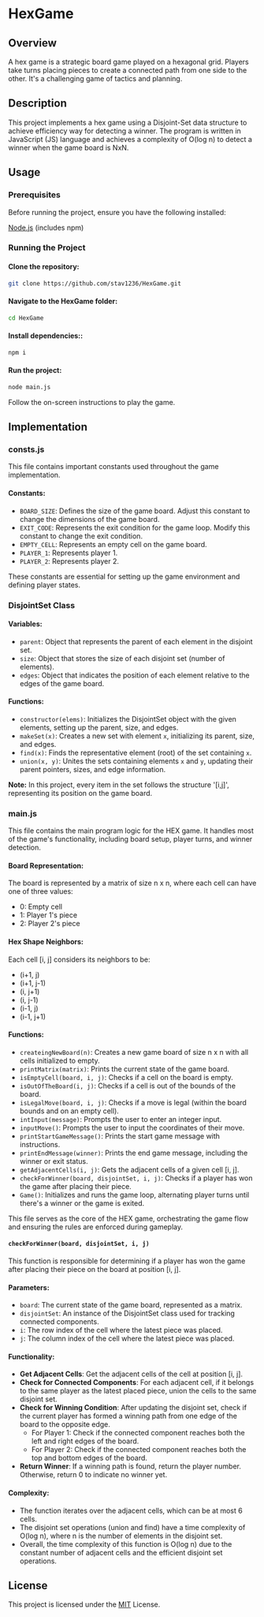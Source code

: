 # HexGame

## Overview

A hex game is a strategic board game played on a hexagonal grid. Players take turns placing pieces to create a connected path from one side to the other. It's a challenging game of tactics and planning.

## Description

This project implements a hex game using a Disjoint-Set data structure to achieve efficiency way for detecting a winner. The program is written in JavaScript (JS) language and achieves a complexity of O(log n) to detect a winner when the game board is NxN.

## Usage

### Prerequisites

Before running the project, ensure you have the following installed:

[Node.js](https://nodejs.org/) (includes npm)

### Running the Project

#### Clone the repository:

```bash
git clone https://github.com/stav1236/HexGame.git
```

#### Navigate to the HexGame folder:

```bash
cd HexGame
```

#### Install dependencies::

```bash
npm i
```

#### Run the project:

```bash
node main.js
```

Follow the on-screen instructions to play the game.

## Implementation

### consts.js

This file contains important constants used throughout the game implementation.

#### Constants:

- `BOARD_SIZE`: Defines the size of the game board. Adjust this constant to change the dimensions of the game board.
- `EXIT_CODE`: Represents the exit condition for the game loop. Modify this constant to change the exit condition.
- `EMPTY_CELL`: Represents an empty cell on the game board.
- `PLAYER_1`: Represents player 1.
- `PLAYER_2`: Represents player 2.

These constants are essential for setting up the game environment and defining player states.

### DisjointSet Class

#### Variables:

- `parent`: Object that represents the parent of each element in the disjoint set.
- `size`: Object that stores the size of each disjoint set (number of elements).
- `edges`: Object that indicates the position of each element relative to the edges of the game board.

#### Functions:

- `constructor(elems)`: Initializes the DisjointSet object with the given elements, setting up the parent, size, and edges.
- `makeSet(x)`: Creates a new set with element `x`, initializing its parent, size, and edges.
- `find(x)`: Finds the representative element (root) of the set containing `x`.
- `union(x, y)`: Unites the sets containing elements `x` and `y`, updating their parent pointers, sizes, and edge information.

**Note:** In this project, every item in the set follows the structure '[i,j]', representing its position on the game board.

### main.js

This file contains the main program logic for the HEX game. It handles most of the game's functionality, including board setup, player turns, and winner detection.

#### Board Representation:

The board is represented by a matrix of size n x n, where each cell can have one of three values:

- 0: Empty cell
- 1: Player 1's piece
- 2: Player 2's piece

#### Hex Shape Neighbors:

Each cell [i, j] considers its neighbors to be:

- (i+1, j)
- (i+1, j-1)
- (i, j+1)
- (i, j-1)
- (i-1, j)
- (i-1, j+1)

#### Functions:

- `createingNewBoard(n)`: Creates a new game board of size n x n with all cells initialized to empty.
- `printMatrix(matrix)`: Prints the current state of the game board.
- `isEmptyCell(board, i, j)`: Checks if a cell on the board is empty.
- `isOutOfTheBoard(i, j)`: Checks if a cell is out of the bounds of the board.
- `isLegalMove(board, i, j)`: Checks if a move is legal (within the board bounds and on an empty cell).
- `intInput(message)`: Prompts the user to enter an integer input.
- `inputMove()`: Prompts the user to input the coordinates of their move.
- `printStartGameMessage()`: Prints the start game message with instructions.
- `printEndMessage(winner)`: Prints the end game message, including the winner or exit status.
- `getAdjacentCells(i, j)`: Gets the adjacent cells of a given cell [i, j].
- `checkForWinner(board, disjointSet, i, j)`: Checks if a player has won the game after placing their piece.
- `Game()`: Initializes and runs the game loop, alternating player turns until there's a winner or the game is exited.

This file serves as the core of the HEX game, orchestrating the game flow and ensuring the rules are enforced during gameplay.

#### `checkForWinner(board, disjointSet, i, j)`

This function is responsible for determining if a player has won the game after placing their piece on the board at position [i, j].

#### Parameters:

- `board`: The current state of the game board, represented as a matrix.
- `disjointSet`: An instance of the DisjointSet class used for tracking connected components.
- `i`: The row index of the cell where the latest piece was placed.
- `j`: The column index of the cell where the latest piece was placed.

#### Functionality:

- **Get Adjacent Cells**: Get the adjacent cells of the cell at position [i, j].
- **Check for Connected Components**: For each adjacent cell, if it belongs to the same player as the latest placed piece, union the cells to the same disjoint set.
- **Check for Winning Condition**: After updating the disjoint set, check if the current player has formed a winning path from one edge of the board to the opposite edge.
  - For Player 1: Check if the connected component reaches both the left and right edges of the board.
  - For Player 2: Check if the connected component reaches both the top and bottom edges of the board.
- **Return Winner**: If a winning path is found, return the player number. Otherwise, return 0 to indicate no winner yet.

#### Complexity:

- The function iterates over the adjacent cells, which can be at most 6 cells.
- The disjoint set operations (union and find) have a time complexity of O(log n), where n is the number of elements in the disjoint set.
- Overall, the time complexity of this function is O(log n) due to the constant number of adjacent cells and the efficient disjoint set operations.

## License

This project is licensed under the [MIT](https://choosealicense.com/licenses/mit/) License.
